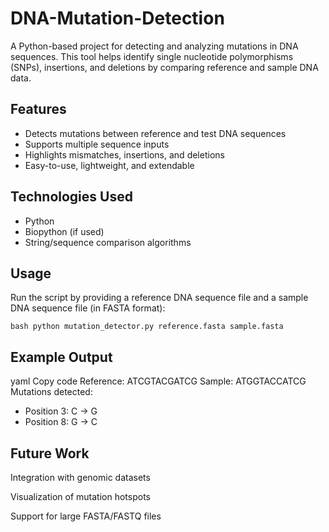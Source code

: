# DNA-Mutation-Detection
A Python-based project for detecting and analyzing mutations in DNA sequences.   This tool helps identify single nucleotide polymorphisms (SNPs), insertions, and deletions by comparing reference and sample DNA data.

## Features
- Detects mutations between reference and test DNA sequences
- Supports multiple sequence inputs
- Highlights mismatches, insertions, and deletions
- Easy-to-use, lightweight, and extendable

## Technologies Used
- Python
- Biopython (if used)
- String/sequence comparison algorithms

## Usage

Run the script by providing a reference DNA sequence file and a sample DNA sequence file (in FASTA format):

``bash
python mutation_detector.py reference.fasta sample.fasta``
## Example Output
yaml
Copy code
Reference: ATCGTACGATCG
Sample:    ATGGTACCATCG
Mutations detected:
- Position 3: C → G
- Position 8: G → C
## Future Work
Integration with genomic datasets

Visualization of mutation hotspots

Support for large FASTA/FASTQ files
